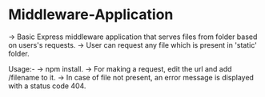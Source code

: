 # Middleware-Application
-> Basic Express middleware application that serves files from folder based on users's requests.
-> User can request any file which is present in 'static' folder.

Usage:-
-> npm install.
-> For making a request, edit the url and add /filename to it.
-> In case of file not present, an error message is displayed with a status code 404.
